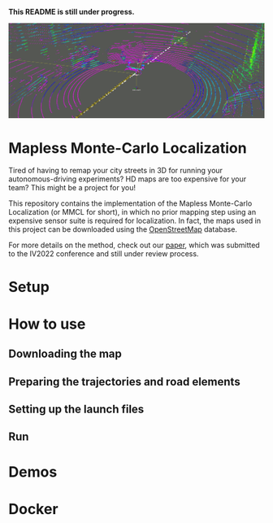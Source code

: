 **This README is still under progress.**

![An illustration of the method in a localization pipeline.](resources/hero.png)

Mapless Monte-Carlo Localization
=============
Tired of having to remap your city streets in 3D for running your autonomous-driving experiments? HD maps are too expensive for your team? This might be a project for you!

This repository contains the implementation of the Mapless Monte-Carlo Localization (or MMCL for short), in which no prior mapping step using an expensive sensor suite is required for localization. In fact, the maps used in this project can be downloaded using the [OpenStreetMap](https://www.openstreetmap.org/) database.

For more details on the method, check out our [paper](resources/paper.pdf), which was submitted to the IV2022 conference and still under review process.

Setup
=============

How to use
=============

Downloading the map
-------------

Preparing the trajectories and road elements
-------------

Setting up the launch files
-------------

Run
-------------

Demos
=============

Docker
=============